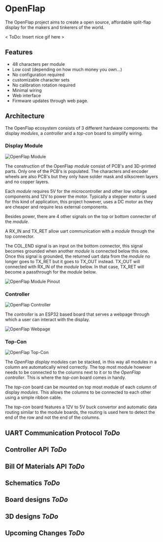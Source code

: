 OpenFlap
========

The OpenFlap project aims to create a open source, affordable split-flap display for the makers and tinkerers of the world.

< ToDo: Insert nice gif here >

Features
--------

- 48 characters per module
- Low cost (depending on how much money you own...)
- No configuration required
- customizable character sets
- No calibration rotation required
- Minimal wiring
- Web interface
- Firmware updates through web page.

Architecture
------------

The OpenFlap ecosystem consists of 3 different hardware components: the display _modules_, a _controller_ and a _top-con_ board to simplify wiring.

### Display Module
![OpenFlap Module][module]

The construction of the OpenFlap _module_ consist of PCB's and 3D-printed parts. Only one of the PCB's is populated. The characters and encoder wheels are also PCB's but they only have solder mask and silkscreen layers and no copper layers.

Each _module_ requires 5V for the microcontroller and other low voltage components and 12V to power the motor. Typically a stepper motor is used for this kind of application, this project however, uses a DC motor as they are cheaper and require less external components.

Besides power, there are 4 other signals on the top or bottom connecter of the _module_. 

A RX_IN and TX_RET allow uart communication with a _module_ through the top connector. 

The COL_END signal is an input on the bottom connector, this signal becomes grounded when another _module_ is connected below this one. Once this signal is grounded, the returned uart data from the _module_ no longer goes to TX_RET but it goes to TX_OUT instead. TX_OUT will connected with RX_IN of the _module_ below. In that case, TX_RET will become a passthrough for the _module_ below.

![OpenFlap Module Pinout][module_pinout]

### Controller

![OpenFlap Controller][controller]

The _controller_ is an ESP32 based board that serves a webpage through which a user can interact with the display.

![OpenFlap Webpage][webpage]

### Top-Con

![OpenFlap Top-Con][top_con]

The _OpenFlap display_ modules can be stacked, in this way all modules in a column are automatically wired correctly. The top most module however needs to be connected to the columns next to it or to the _OpenFlap controller_. This is where the _top-con_ board comes in handy. 

The _top-con_ board can be mounted on top most module of each column of display _modules_. This allows the columns to be connected to each other using a simple ribbon cable. 

The _top-con_ board features a 12V to 5V buck convertor and automatic data routing similar to the module boards, the routing is used here to detect the end of the row and not the end of the columns.


UART Communication Protocol _ToDo_
----------------------------------

Controller API _ToDo_
---------------------

Bill Of Materials API _ToDo_
----------------------------

Schematics _ToDo_
-----------------

Board designs _ToDo_
--------------------

3D designs _ToDo_
-----------------

Upcoming Changes _ToDo_
-----------------------

[module]: https://github.com/ToonVanEyck/OpenFlap/blob/master/docs/images/module.png "OpenFlap Module"
[module_pinout]: https://github.com/ToonVanEyck/OpenFlap/blob/master/docs/images/module_pinout.svg "OpenFlap Module Pinout"
[top_con]: https://github.com/ToonVanEyck/OpenFlap/blob/master/docs/images/top_con.png "OpenFlap Top-Con"
[controller]: https://github.com/ToonVanEyck/OpenFlap/blob/master/docs/images/flap_controller.png "OpenFlap Controller"
[webpage]: https://github.com/ToonVanEyck/OpenFlap/blob/master/docs/images/webpage.png "OpenFlap Webpage"
